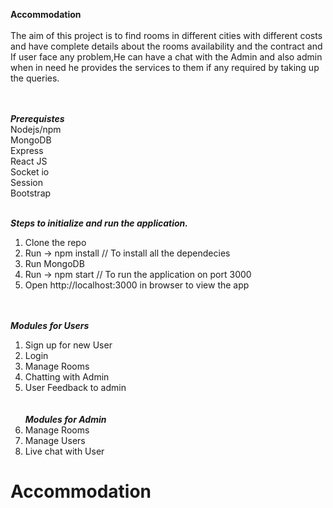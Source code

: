 <b>Accommodation </b> <br/> <br/>
The aim of this project is to find rooms in different cities with different costs  and have complete details about the rooms availability and the contract and If user face any problem,He can have a chat with the Admin and also admin when in need he provides the services to them if any required by taking up the queries.

<br/><br/><i><b>Prerequistes</b></i> <br/>
  Nodejs/npm <br/>
  MongoDB <br/> 
  Express <br/> 
  React JS<br/>
  Socket io<br/>
  Session  <br/>
  Bootstrap<br/>
  <br/>
  
<i><b>Steps to initialize and run the application.</b></i><br/>
1. Clone the repo <br/>
2. Run -> npm install // To install all the dependecies <br/>
3. Run MongoDB <br/>
4. Run -> npm start // To run the application on port 3000 <br/>
5. Open http://localhost:3000 in browser to view the app <br/><br/><br/>

<i><b>Modules for Users</b></i> <br/>
1. Sign up for new User<br/>
2. Login<br/>
3. Manage Rooms <br/>
4. Chatting with Admin<br/>
5. User Feedback to admin<br/>
<br/><br/>
<i><b>Modules for Admin</b></i> <br/>
1. Manage Rooms<br/>
2. Manage Users<br/>
3. Live chat with User<br/>









# Accommodation
